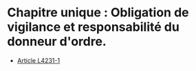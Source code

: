 # Chapitre unique : Obligation de vigilance et responsabilité du donneur d'ordre.

* [Article L4231-1](./LEGIARTI000029232657.md)
